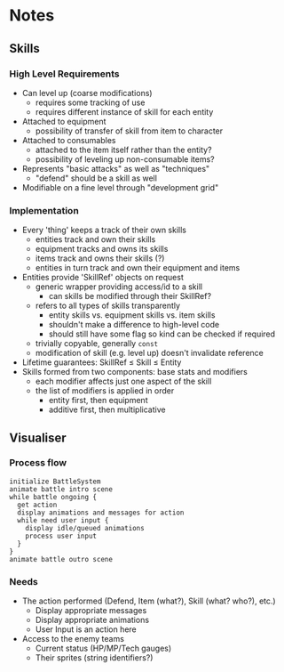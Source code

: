 # Notes

## Skills

### High Level Requirements

- Can level up (coarse modifications)
    - requires some tracking of use
    - requires different instance of skill for each entity
- Attached to equipment
    - possibility of transfer of skill from item to character
- Attached to consumables
    - attached to the item itself rather than the entity?
    - possibility of leveling up non-consumable items?
- Represents "basic attacks" as well as "techniques"
    - "defend" should be a skill as well
- Modifiable on a fine level through "development grid"

### Implementation

- Every 'thing' keeps a track of their own skills
    - entities track and own their skills
    - equipment tracks and owns its skills
    - items track and owns their skills (?)
    - entities in turn track and own their equipment and items
- Entities provide 'SkillRef' objects on request
    - generic wrapper providing access/id to a skill
        - can skills be modified through their SkillRef?
    - refers to all types of skills transparently
        - entity skills vs. equipment skills vs. item skills
        - shouldn't make a difference to high-level code
        - should still have some flag so kind can be checked if required
    - trivially copyable, generally `const`
    - modification of skill (e.g. level up) doesn't invalidate reference
- Lifetime guarantees: SkillRef ≤ Skill ≤ Entity
- Skills formed from two components: base stats and modifiers
    - each modifier affects just one aspect of the skill
    - the list of modifiers is applied in order
        - entity first, then equipment
        - additive first, then multiplicative

## Visualiser

### Process flow

```
initialize BattleSystem
animate battle intro scene
while battle ongoing {
  get action
  display animations and messages for action
  while need user input {
    display idle/queued animations
    process user input
  }
}
animate battle outro scene
```

### Needs

- The action performed (Defend, Item (what?), Skill (what? who?), etc.)
    - Display appropriate messages
    - Display appropriate animations
    - User Input is an action here
- Access to the enemy teams
    - Current status (HP/MP/Tech gauges)
    - Their sprites (string identifiers?)
